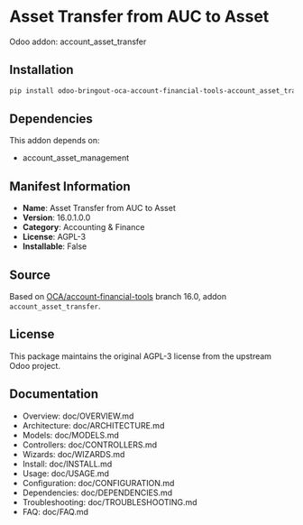 # Asset Transfer from AUC to Asset

Odoo addon: account_asset_transfer

## Installation

```bash
pip install odoo-bringout-oca-account-financial-tools-account_asset_transfer
```

## Dependencies

This addon depends on:
- account_asset_management

## Manifest Information

- **Name**: Asset Transfer from AUC to Asset
- **Version**: 16.0.1.0.0
- **Category**: Accounting & Finance
- **License**: AGPL-3
- **Installable**: False

## Source

Based on [OCA/account-financial-tools](https://github.com/OCA/account-financial-tools) branch 16.0, addon `account_asset_transfer`.

## License

This package maintains the original AGPL-3 license from the upstream Odoo project.

## Documentation

- Overview: doc/OVERVIEW.md
- Architecture: doc/ARCHITECTURE.md
- Models: doc/MODELS.md
- Controllers: doc/CONTROLLERS.md
- Wizards: doc/WIZARDS.md
- Install: doc/INSTALL.md
- Usage: doc/USAGE.md
- Configuration: doc/CONFIGURATION.md
- Dependencies: doc/DEPENDENCIES.md
- Troubleshooting: doc/TROUBLESHOOTING.md
- FAQ: doc/FAQ.md
